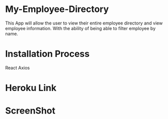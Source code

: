 # My-Employee-Directory
This App will allow the user to view their entire employee directory and view employee information. With the ability of being able to filter employee by name. 

# Installation Process
React 
Axios

# Heroku Link 

# ScreenShot
